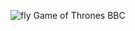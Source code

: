 ![fly Game of Thrones BBC](https://ichef.bbci.co.uk/news/976/cpsprodpb/1729B/production/_107657849_composite1.jpg)

